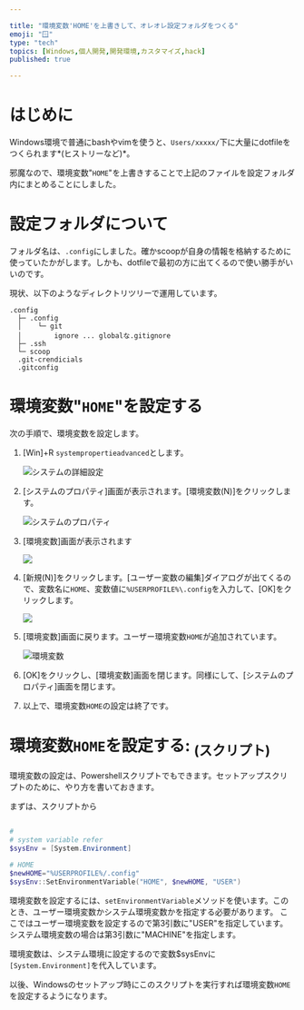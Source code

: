 ```yaml
---

title: "環境変数'HOME'を上書きして、オレオレ設定フォルダをつくる"
emoji: "🪟"
type: "tech"
topics: [Windows,個人開発,開発環境,カスタマイズ,hack]
published: true

---
```


# はじめに

Windows環境で普通にbashやvimを使うと、`Users/xxxxx/`下に大量にdotfileをつくられます*(ヒストリーなど)*。

邪魔なので、環境変数"`HOME`"を上書きすることで上記のファイルを設定フォルダ内にまとめることにしました。



# 設定フォルダについて

フォルダ名は、`.config`にしました。確かscoopが自身の情報を格納するために使っていたかがします。しかも、dotfileで最初の方に出てくるので使い勝手がいいのです。

現状、以下のようなディレクトリツリーで運用しています。

```shell
.config
  ├─ .config
  │    └─ git
  │        ignore ... globalな.gitignore
  ├─ .ssh
  └─ scoop
  .git-crendicials
  .gitconfig
```



# 環境変数"`HOME`"を設定する

次の手順で、環境変数を設定します。

1.  [Win]+R `systempropertieadvanced`とします。

    ![システムの詳細設定](https://i.imgur.com/v8t3EeQ.jpg)
    
    


2.  [システムのプロパティ]画面が表示されます。[環境変数(N)]をクリックします。

    ![システムのプロパティ](https://i.imgur.com/JLDm0Be.jpg)
    
    


3.  [環境変数]画面が表示されます

    ![](https://i.imgur.com/evyEYgP.jpg)
    
    


4.  [新規(N)]をクリックします。[ユーザー変数の編集]ダイアログが出てくるので、変数名に`HOME`、変数値に`%USERPROFILE%\.config`を入力して、[OK]をクリックします。

    ![](https://i.imgur.com/VLxW95x.jpg)
    
    


5.  [環境変数]画面に戻ります。ユーザー環境変数`HOME`が追加されています。

    ![環境変数](https://i.imgur.com/J9SlPHc.jpg)
    
    

6.  [OK]をクリックし、[環境変数]画面を閉じます。同様にして、[システムのプロパティ]画面を閉じます。

  

7.  以上で、環境変数`HOME`の設定は終了です。



# 環境変数`HOME`を設定する: <sub>(スクリプト)</sub>

環境変数の設定は、Powershellスクリプトでもできます。セットアップスクリプトのために、やり方を書いておきます。

まずは、スクリプトから

``` envSetup.ps1

#
# system variable refer
$sysEnv = [System.Environment]

# HOME
$newHOME="%USERPROFILE%/.config"
$sysEnv::SetEnvironmentVariable("HOME", $newHOME, "USER")

```


環境変数を設定するには、`setEnvironmentVariable`メソッドを使います。このとき、ユーザー環境変数かシステム環境変数かを指定する必要があります。
ここではユーザー環境変数を設定するので第3引数に"USER"を指定しています。システム環境変数の場合は第3引数に"MACHINE"を指定します。

環境変数は、システム環境に設定するので変数$sysEnvに`[System.Environment]`を代入しています。

以後、Windowsのセットアップ時にこのスクリプトを実行すれば環境変数`HOME`を設定するようになります。


